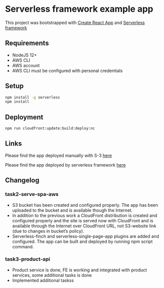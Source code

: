 # Serverless framework example app
This project was bootstrapped with [Create React App](https://github.com/facebook/create-react-app) and [Serverless framework](https://www.serverless.com)

## Requirements
-   NodeJS 12+
-   AWS CLI
-   AWS account
-   AWS CLI must be configured with personal credentials

## Setup

```bash
npm install -g serverless
npm install
```

## Deployment 
```bash
npm run cloudfront:update:build:deploy:nc
```

## Links
Please find the app deployed manually with S-3 [here](http://metal-tickets-store-fe-bucket.s3-website-eu-west-1.amazonaws.com/)

Please find the app deployed by serverless framework [here](https://d12t0bvcb8pyyn.cloudfront.net)

## Changelog
### task2-serve-spa-aws
- S3 bucket has been created and configured properly. The app has been uploaded to the bucket and is available though the Internet.
- In addition to the previous work a CloudFront distribution is created and configured properly and the site is served now with CloudFront and is available through the Internet over CloudFront URL, not S3-website link (due to changes in bucket’s policy).
- Serverless-finch and serverless-single-page-app plugins are added and configured. The app can be built and deployed by running npm script command.

### task3-product-api
- Product service is done, FE is working and integrated with product services, some additional tasks is done
- Implemented additional taskss
